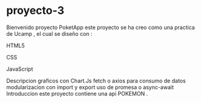 # proyecto-3
Bienvenido proyecto PoketApp
este proyecto se ha creo como una practica de Ucamp , el cual se diseño con :

HTML5

CSS

JavaScript

Descripcion
graficos con Chart.Js
fetch o axios para consumo de datos
modularizacion con import y export
uso de promesa o async-await
Introduccion
este proyecto contiene una api POKEMON .
